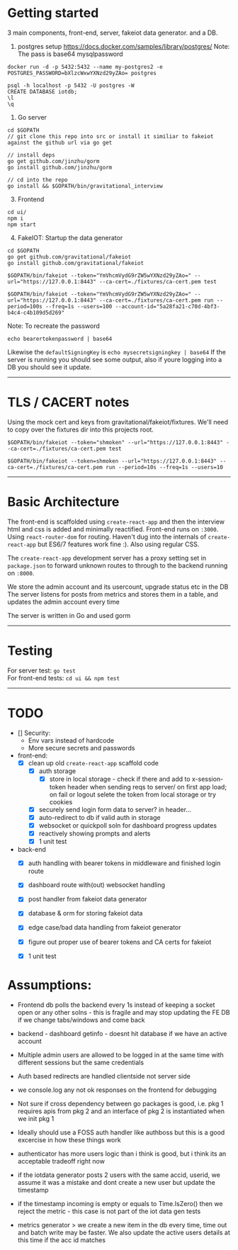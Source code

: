 # Getting started

3 main components, front-end, server, fakeiot data generator. and a DB.  


1. postgres setup
https://docs.docker.com/samples/library/postgres/
Note: The pass is base64 mysqlpassword
```
docker run -d -p 5432:5432 --name my-postgres2 -e POSTGRES_PASSWORD=bXlzcWxwYXNzd29yZAo= postgres

psql -h localhost -p 5432 -U postgres -W
CREATE DATABASE iotdb;
\l
\q

```

1. Go server
```
cd $GOPATH
// git clone this repo into src or install it similiar to fakeiot against the github url via go get

// install deps
go get github.com/jinzhu/gorm
go install github.com/jinzhu/gorm

// cd into the repo
go install && $GOPATH/bin/gravitational_interview
```

3. Frontend
```
cd ui/
npm i
npm start
```

4. FakeIOT:
Startup the data generator
```
cd $GOPATH
go get github.com/gravitational/fakeiot
go install github.com/gravitational/fakeiot

$GOPATH/bin/fakeiot --token="YmVhcmVydG9rZW5wYXNzd29yZAo=" --url="https://127.0.0.1:8443" --ca-cert=./fixtures/ca-cert.pem test

$GOPATH/bin/fakeiot --token="YmVhcmVydG9rZW5wYXNzd29yZAo=" --url="https://127.0.0.1:8443" --ca-cert=./fixtures/ca-cert.pem run --period=100s --freq=1s --users=100 --account-id="5a28fa21-c70d-4bf3-b4c4-c4b109d5d269"
```
Note: To recreate the password
```
echo bearertokenpassword | base64  
```  
Likewise the `defaultSigningKey` is `echo mysecretsigningkey | base64`
If the server is running you should see some output, also if youre logging into a DB you should see it update.  

---

# TLS / CACERT notes

Using the mock cert and keys from gravitational/fakeiot/fixtures. 
We'll need to copy over the fixtures dir into this projects root.   
```
$GOPATH/bin/fakeiot --token="shmoken" --url="https://127.0.0.1:8443" --ca-cert=./fixtures/ca-cert.pem test

$GOPATH/bin/fakeiot --token=shmoken --url="https://127.0.0.1:8443" --ca-cert=./fixtures/ca-cert.pem run --period=10s --freq=1s --users=10
```

---

# Basic Architecture
The front-end is scaffolded using `create-react-app` and then the interview html and css is added and minimally reactified. 
Front-end runs on `:3000`.  
Using `react-router-dom` for routing. 
Haven't dug into the internals of `create-react-app` but ES6/7 features work fine :).
Also using regular CSS.

The `create-react-app` development server has a proxy setting set in `package.json` to forward unknown routes to through to the backend running on `:8000`.  

We store the admin account and its usercount, upgrade status etc in the DB  
The server listens for posts from metrics and stores them in a table, and updates the admin account every time  

The server is written in Go and used gorm  

---

# Testing

For server test: `go test`  
For front-end tests: `cd ui && npm test`  

---

# TODO
- [] Security:
  - Env vars instead of hardcode
  - More secure secrets and passwords
- front-end:
  - [x] clean up old `create-react-app` scaffold code
    - [x] auth storage
        - [x] store in local storage - check if there and add to x-session-token header when sending reqs to server/ on first app load; on fail or logout selete the token from local storage or try cookies
    - [x] securely send login form data to server? in header...
    - [x] auto-redirect to db if valid auth in storage
    - [x] websocket or quickpoll soln for dashboard progress updates
    - [x] reactively showing prompts and alerts
    - [x] 1 unit test

- back-end
    - [x] auth handling with bearer tokens in middleware and finished login route
    - [x] dashboard route with(out) websocket handling
    - [x] post handler from fakeiot data generator
    - [x] database & orm for storing fakeiot data
    - [x] edge case/bad data handling from fakeiot generator
    - [x] figure out proper use of bearer tokens and CA certs for fakeiot
    - [x] 1 unit test


# Assumptions:
- Frontend db polls the backend every 1s instead of keeping a socket open or any other solns - this is fragile and may stop updating the FE DB if we change tabs/windows and come back
- backend - dashboard getinfo - doesnt hit database if we have an active account

- Multiple admin users are allowed to be logged in at the same time with different sessions but the same credentials
- Auth based redirects are handled clientside not server side
- we console.log any not ok responses on the frontend for debugging
- Not sure if cross dependency between go packages is good, i.e. pkg 1 requires apis from pkg 2 and an interface of pkg 2 is instantiated when we init pkg 1
- Ideally should use a FOSS auth handler like authboss but this is a good excercise in how these things work
- authenticator has more users logic than i think is good, but i think its an acceptable tradeoff right now
- if the iotdata generator posts 2 users with the same accid, userid, we assume it was a mistake and dont create a new user but update the timestamp
- if the timestamp incoming is empty or equals to Time.IsZero() then we reject the metric - this case is not part of the iot data gen tests
- metrics generator > we create a new item in the db every time, time out and batch write may be faster. We also update the active users details at this time if the acc id matches